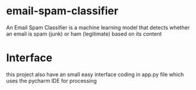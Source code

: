 # email-spam-classifier
An Email Spam Classifier is a machine learning model that detects whether an email is spam (junk) or ham (legitimate) based on its content
# Interface
this project also have an small easy interface coding in app.py file which uses the pycharm IDE for processing 
